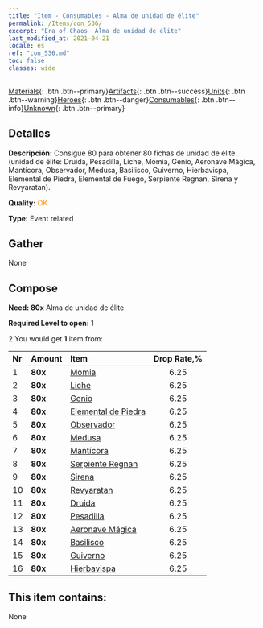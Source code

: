 ```yaml
---
title: "Item - Consumables - Alma de unidad de élite"
permalink: /Items/con_536/
excerpt: "Era of Chaos  Alma de unidad de élite"
last_modified_at: 2021-04-21
locale: es
ref: "con_536.md"
toc: false
classes: wide
---
```

 [Materials](/es/Items/){: .btn .btn--primary}[Artifacts](/es/Items/Artifacts/){: .btn .btn--success}[Units](/es/Items/Units/){: .btn .btn--warning}[Heroes](/es/Items/Heroes/){: .btn .btn--danger}[Consumables](/es/Items/Consumables/){: .btn .btn--info}[Unknown](/es/Items/Unknown/){: .btn .btn--primary}

## Detalles
 **Descripción:** Consigue 80 para obtener 80 fichas de unidad de élite. (unidad de élite: Druida, Pesadilla, Liche, Momia, Genio, Aeronave Mágica, Mantícora, Observador, Medusa, Basilisco, Guiverno, Hierbavispa, Elemental de Piedra, Elemental de Fuego, Serpiente Regnan, Sirena y Revyaratan).

 **Quality:** <span style="color: #FF8C00">OK</span>

 **Type:** Event related

## Gather

  None

## Compose

 **Need: 80x** Alma de unidad de élite

 **Required Level to open:** 1

 2 You would get **1** item  from:

  | Nr | Amount |     Item    | Drop Rate,% |
  |:---|:-------|:------------|:---------:|
  | 1 |  **80x** | [Momia](/es/Items/unt_215/) | 6.25 | 
  | 2 |  **80x** | [Liche](/es/Items/unt_212/) | 6.25 | 
  | 3 |  **80x** | [Genio](/es/Items/unt_239/) | 6.25 | 
  | 4 |  **80x** | [Elemental de Piedra](/es/Items/unt_266/) | 6.25 | 
  | 5 |  **80x** | [Observador](/es/Items/unt_246/) | 6.25 | 
  | 6 |  **80x** | [Medusa](/es/Items/unt_247/) | 6.25 | 
  | 7 |  **80x** | [Mantícora](/es/Items/unt_249/) | 6.25 | 
  | 8 |  **80x** | [Serpiente Regnan](/es/Items/unt_276/) | 6.25 | 
  | 9 |  **80x** | [Sirena](/es/Items/unt_277/) | 6.25 | 
  | 10 |  **80x** | [Revyaratan](/es/Items/unt_280/) | 6.25 | 
  | 11 |  **80x** | [Druida](/es/Items/unt_206/) | 6.25 | 
  | 12 |  **80x** | [Pesadilla](/es/Items/unt_233/) | 6.25 | 
  | 13 |  **80x** | [Aeronave Mágica](/es/Items/unt_242/) | 6.25 | 
  | 14 |  **80x** | [Basilisco](/es/Items/unt_256/) | 6.25 | 
  | 15 |  **80x** | [Guiverno](/es/Items/unt_258/) | 6.25 | 
  | 16 |  **80x** | [Hierbavispa](/es/Items/unt_260/) | 6.25 | 


## This item contains:

  None

